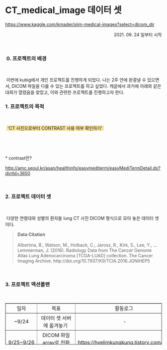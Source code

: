 # CT_medical_image 데이터 셋 


https://www.kaggle.com/kmader/siim-medical-images?select=dicom_dir


<p style="text-align: right;" data-ke-size="size16">2021. 09. 24 일부터 시작</p>

<p style="text-align: right;" data-ke-size="size16">&nbsp;</p>
<h3 data-ke-size="size26">&nbsp;0. 프로젝트의 배경&nbsp;</h2>
<p data-ke-size="size16">&nbsp;</p>
<p data-ke-size="size16">&nbsp;이번에 kubig에서 개인 프로젝트를 진행하게 되었다. 나는 2주 안에 완결낼 수 있으면서, DICOM 파일을 다룰 수 있는 프로젝트를 하고 싶었다. 캐글에서 과거에 아래와 같은 대회가 열렸음을 찾았고, 이와 관련한 프로젝트를 진행하고자 한다.&nbsp; 

<h3 data-ke-size="size23">1. 프로젝트의 목적</h3>
<p data-ke-size="size16">&nbsp;</p>
<p data-ke-size="size16">&nbsp;<span style="background-color: #f6e199;"> 'CT 사진으로부터 CONTRAST 사용 여부 확인하기'&nbsp;</span></p>
<p data-ke-size="size16">&nbsp;</p>
<p data-ke-size="size16">&nbsp;</p>
<p data-ke-size="size16">* contrast란?&nbsp;</p>
<p data-ke-size="size16"><a href="http://amc.seoul.kr/asan/healthinfo/easymediterm/easyMediTermDetail.do?dictId=3650">http://amc.seoul.kr/asan/healthinfo/easymediterm/easyMediTermDetail.do?dictId=3650</a>&nbsp;</p>


<p data-ke-size="size16">&nbsp;</p>
<h3 data-ke-size="size23">2. 프로젝트 데이터 셋</h3>
<p data-ke-size="size16">&nbsp;</p>
<p data-ke-size="size16">&nbsp;다양한 연령대와 성별의 환자들 lung CT 사진 DICOM 형식으로 모아 놓은 데이터 셋이다.&nbsp;</p>
<blockquote data-ke-style="style3"><b>Data Citation&nbsp;</b><br /><br />Albertina, B., Watson, M., Holback, C., Jarosz, R., Kirk, S., Lee, Y., &hellip; Lemmerman, J. (2016). Radiology Data from The Cancer Genome Atlas Lung Adenocarcinoma [TCGA-LUAD] collection. The Cancer Imaging Archive. http://doi.org/10.7937/K9/TCIA.2016.JGNIHEP5</blockquote>
<p data-ke-size="size16">&nbsp;</p>
<h3 data-ke-size="size23">3. 프로젝트 액션플랜&nbsp;</h3>
<p data-ke-size="size16">&nbsp;</p>
<table style="border-collapse: collapse; width: 100%; height: 133px;" border="1" data-ke-align="alignLeft">
<tbody>
<tr style="height: 19px;">
<td style="width: 22.6356%; text-align: center; height: 19px;">일자</td>
<td style="width: 44.031%; text-align: center; height: 19px;">목표</td>
<td style="width: 33.3333%; text-align: center; height: 19px;">활동로그&nbsp;</td>
</tr>
<tr style="height: 19px;">
<td style="width: 22.6356%; height: 19px; text-align: center;">~9/24</td>
<td style="width: 44.031%; height: 19px; text-align: center;">데이터 셋 서버에 옮겨놓기&nbsp;</td>
<td style="width: 33.3333%; height: 19px; text-align: center;">-</td>
</tr>
<tr style="height: 19px;">
<td style="width: 22.6356%; height: 19px; text-align: center;">9/25~9/26</td>
<td style="width: 44.031%; height: 19px; text-align: center;">DICOM 파일 array로 전환 및 시각화&nbsp;</td>
<td style="width: 33.3333%; height: 19px; text-align: center;"><a href="https://www.kaggle.com/chekoduadarsh/train-a-faster-rcnn-view-on-covid-19" target="_blank" rel="noopener"><br />https://hyelimkungkung.tistory.com/47?category=935193&nbsp;&nbsp;</a></td>
</tr>
<tr style="height: 19px;">
<td style="width: 22.6356%; height: 19px; text-align: center;">9/27~9/29</td>
<td style="width: 44.031%; height: 19px; text-align: center;">DataLoader 만들기&nbsp;</td>
<td style="width: 33.3333%; height: 19px; text-align: center;"><a href="https://hyelimkungkung.tistory.com/48" target="_blank" rel="noopener">https://hyelimkungkung.tistory.com/48</a></td>
</tr>
<tr style="height: 19px;">
<td style="width: 22.6356%; height: 19px; text-align: center;">9/30~10/2</td>
<td style="width: 44.031%; height: 19px; text-align: center;">모델 만들기 + 훈련</td>
<td style="width: 33.3333%; height: 19px; text-align: center;"><a href="https://hyelimkungkung.tistory.com/50" target="_blank" rel="noopener">https://hyelimkungkung.tistory.com/50</a></td>
</tr>
<tr style="height: 19px;">
<td style="width: 22.6356%; text-align: center; height: 19px;">10/3</td>
<td style="width: 44.031%; text-align: center; height: 19px;">성능 지표 계산하기&nbsp;</td>
<td style="width: 33.3333%; text-align: center; height: 19px;"><a href="https://hyelimkungkung.tistory.com/51" target="_blank" rel="noopener">https://hyelimkungkung.tistory.com/51</a></td>
</tr>
<tr>
<td style="width: 22.6356%; text-align: center;">10/4</td>
<td style="width: 44.031%; text-align: center;">Augmentation</td>
<td style="width: 33.3333%; text-align: center;"><a href="https://hyelimkungkung.tistory.com/52" target="_blank" rel="noopener">https://hyelimkungkung.tistory.com/52</a></td>
</tr>
<tr style="height: 19px;">
<td style="width: 22.6356%; text-align: center; height: 19px;">10/5~10/6</td>
<td style="width: 44.031%; text-align: center; height: 19px;">결과 정리 및 시각화&nbsp;</td>
<td style="width: 33.3333%; text-align: center; height: 19px;"><a href="https://hyelimkungkung.tistory.com/53" target="_blank" rel="noopener">https://hyelimkungkung.tistory.com/53</a></td>
</tr>
</tbody>
</table>
<p data-ke-size="size16">&nbsp;</p>
